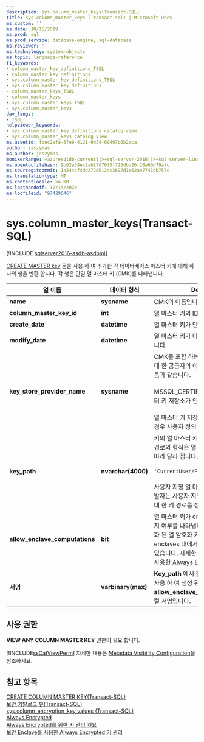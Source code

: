 ```yaml
---
description: sys.column_master_keys(Transact-SQL)
title: sys.column_master_keys (Transact-sql) | Microsoft Docs
ms.custom: ''
ms.date: 10/15/2019
ms.prod: sql
ms.prod_service: database-engine, sql-database
ms.reviewer: ''
ms.technology: system-objects
ms.topic: language-reference
f1_keywords:
- column_master_key_definitions_TSQL
- column_master_key_definitions
- sys.column_master_key_definitions_TSQL
- sys.column_master_key_definitions
- column_master_keys_TSQL
- column_master_keys
- sys.column_master_keys_TSQL
- sys.column_master_keys
dev_langs:
- TSQL
helpviewer_keywords:
- sys.column_master_key_definitions catalog view
- sys.column_master_keys catalog view
ms.assetid: fbec2efa-5fe9-4121-9b34-60497b0b2aca
author: jaszymas
ms.author: jaszymas
monikerRange: =azuresqldb-current||>=sql-server-2016||>=sql-server-linux-2017||=azuresqldb-mi-current
ms.openlocfilehash: 9b62a54ec2ab17d76f5f726dbd26f28a60d79afc
ms.sourcegitcommit: 1a544cf4dd2720b124c3697d1e62ae7741db757c
ms.translationtype: MT
ms.contentlocale: ko-KR
ms.lasthandoff: 12/14/2020
ms.locfileid: "97429646"
---
```

# <a name="syscolumn_master_keys-transact-sql"></a>sys.column_master_keys(Transact-SQL)

[!INCLUDE [sqlserver2016-asdb-asdbmi](../../includes/applies-to-version/sqlserver2016-asdb-asdbmi.md)]

  [CREATE MASTER key](../../t-sql/statements/create-column-master-key-transact-sql.md) 문을 사용 하 여 추가한 각 데이터베이스 마스터 키에 대해 하나의 행을 반환 합니다. 각 행은 단일 열 마스터 키 (CMK)를 나타냅니다.  
    
|열 이름|데이터 형식|Description|  
|-----------------|---------------|-----------------|  
|**name**|**sysname**|CMK의 이름입니다.|  
|**column_master_key_id**|**int**|열 마스터 키의 ID입니다.|  
|**create_date**|**datetime**|열 마스터 키가 만들어진 날짜입니다.|  
|**modify_date**|**datetime**|열 마스터 키가 마지막으로 수정 된 날짜입니다.|  
|**key_store_provider_name**|**sysname**|CMK를 포함 하는 열 마스터 키 저장소에 대 한 공급자의 이름입니다. 허용된 값은 다음과 같습니다.<br /><br /> MSSQL_CERTIFICATE_STORE-열 마스터 키 저장소가 인증서 저장소 인 경우<br /><br /> 열 마스터 키 저장소가 사용자 지정 형식인 경우 사용자 정의 값입니다.|  
|**key_path**|**nvarchar(4000)**|키의 열 마스터 키 저장소 관련 경로입니다. 경로의 형식은 열 마스터 키 저장소 유형에 따라 달라 집니다. 예:<br /><br /> `'CurrentUser/Personal/'<thumbprint>`<br /><br /> 사용자 지정 열 마스터 키 저장소의 경우 개발자는 사용자 지정 열 마스터 키 저장소에 대 한 키 경로를 정의 해야 합니다.|  
|**allow_enclave_computations**|**bit**|열 마스터 키가 enclave로 설정 되어 있는지 여부를 나타냅니다 .이 마스터 키로 암호화 된 열 암호화 키를 서버 쪽 secure enclaves 내에서 계산 하는 데 사용할 수 있습니다. 자세한 내용은 [보안 Enclave를 사용한 Always Encrypted](../../relational-databases/security/encryption/always-encrypted-enclaves.md)를 참조하세요.|  
|**서명**|**varbinary(max)**|**Key_path** 에서 참조 하는 열 마스터 키를 사용 하 여 생성 된 **key_path** 및 **allow_enclave_computations** 의 디지털 서명입니다.|


  
## <a name="permissions"></a>사용 권한  
 **VIEW ANY COLUMN MASTER KEY** 권한이 필요 합니다.  
  
 [!INCLUDE[ssCatViewPerm](../../includes/sscatviewperm-md.md)] 자세한 내용은 [Metadata Visibility Configuration](../../relational-databases/security/metadata-visibility-configuration.md)을 참조하세요.  
  
## <a name="see-also"></a>참고 항목  
 [CREATE COLUMN MASTER KEY&#40;Transact-SQL&#41;](../../t-sql/statements/create-column-master-key-transact-sql.md)   
 [보안 카탈로그 뷰&#40;Transact-SQL&#41;](../../relational-databases/system-catalog-views/security-catalog-views-transact-sql.md)   
 [sys.column_encryption_key_values &#40;Transact-SQL&#41;](../../relational-databases/system-catalog-views/sys-column-encryption-key-values-transact-sql.md)  
 [Always Encrypted](../../relational-databases/security/encryption/always-encrypted-database-engine.md)   
 [Always Encrypted를 위한 키 관리 개요](../../relational-databases/security/encryption/overview-of-key-management-for-always-encrypted.md)   
 [보안 Enclave를 사용한 Always Encrypted 키 관리](../../relational-databases/security/encryption/always-encrypted-enclaves-manage-keys.md)   
 
  
  

